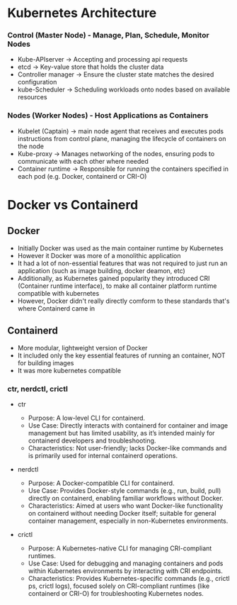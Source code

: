# Kubernetes Architecture

### Control (Master Node) - Manage, Plan, Schedule, Monitor Nodes

- Kube-APIserver -> Accepting and processing api requests
- etcd -> Key-value store that holds the cluster data
- Controller manager -> Ensure the cluster state matches the desired configuration
- kube-Scheduler -> Scheduling workloads onto nodes based on available resources

### Nodes (Worker Nodes) - Host Applications as Containers

- Kubelet (Captain) -> main node agent that receives and executes pods instructions from control plane, managing the lifecycle of containers on the node
- Kube-proxy -> Manages networking of the nodes, ensuring pods to communicate with each other where needed
- Container runtime -> Responsible for running the containers specified in each pod (e.g. Docker, containerd or CRI-O)

# Docker vs Containerd

## Docker

- Initially Docker was used as the main container runtime by Kubernetes
- However it Docker was more of a monolithic application
- It had a lot of non-essential features that was not required to just run an application (such as image building, docker deamon, etc)
- Additionally, as Kubernetes gained popularity they introduced CRI (Container runtime interface), to make all container platform runtime compatible with kubernetes
- However, Docker didn't really directly comform to these standards that's where Containerd came in

## Containerd

- More modular, lightweight version of Docker
- It included only the key essential features of running an container, NOT for building images
- It was more kubernetes compatible

### ctr, nerdctl, crictl

- ctr
  - Purpose: A low-level CLI for containerd.
  - Use Case: Directly interacts with containerd for container and image management but has limited usability, as it’s intended mainly for containerd developers and troubleshooting.
  - Characteristics: Not user-friendly; lacks Docker-like commands and is primarily used for internal containerd operations.
- nerdctl

  - Purpose: A Docker-compatible CLI for containerd.
  - Use Case: Provides Docker-style commands (e.g., run, build, pull) directly on containerd, enabling familiar workflows without Docker.
  - Characteristics: Aimed at users who want Docker-like functionality on containerd without needing Docker itself; suitable for general container management, especially in non-Kubernetes environments.

- crictl
  - Purpose: A Kubernetes-native CLI for managing CRI-compliant runtimes.
  - Use Case: Used for debugging and managing containers and pods within Kubernetes environments by interacting with CRI endpoints.
  - Characteristics: Provides Kubernetes-specific commands (e.g., crictl ps, crictl logs), focused solely on CRI-compliant runtimes (like containerd or CRI-O) for troubleshooting Kubernetes nodes.
